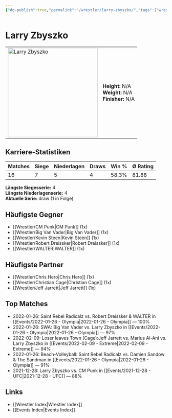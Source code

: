 ```yaml
---
{"dg-publish":true,"permalink":"/wrestler/larry-zbyszko/","tags":["wrestler"],"noteIcon":"","created":"2025-08-11T09:33:19.860+02:00"}
---
```



# Larry Zbyszko

<table>
<tr>
<td><img src="Larry Zbyszko.png" width="280" alt="Larry Zbyszko"></td>
<td>
<b>Height:</b> N/A<br>
<b>Weight:</b> N/A<br>
<b>Finisher:</b> N/A<br>
</td>
</tr>
</table>

## Karriere-Statistiken

| Matches | Siege | Niederlagen | Draws | Win % | Ø Rating |
|---------|-------|-------------|-------|-------|-----------|
| 16 | 7 | 5 | 4 | 58.3% | 81.88 |

**Längste Siegesserie:** 4<br>**Längste Niederlagenserie:** 4<br>**Aktuelle Serie:** draw (1 in Folge)


## Häufigste Gegner
- [[Wrestler/CM Punk\|CM Punk]] (1x)
- [[Wrestler/Big Van Vader\|Big Van Vader]] (1x)
- [[Wrestler/Kevin Steen\|Kevin Steen]] (1x)
- [[Wrestler/Robert Dreissker\|Robert Dreissker]] (1x)
- [[Wrestler/WALTER\|WALTER]] (1x)

## Häufigste Partner
- [[Wrestler/Chris Hero\|Chris Hero]] (1x)
- [[Wrestler/Christian Cage\|Christian Cage]] (1x)
- [[Wrestler/Jeff Jarrett\|Jeff Jarrett]] (1x)

## Top Matches
- 2022-01-26: Saint Rebel Radicalz vs. Robert Dreissker & WALTER in [[Events/2022-01-26 - Olympia\|2022-01-26 - Olympia]] — 100%
- 2022-01-26: SWA: Big Van Vader vs. Larry Zbyszko in [[Events/2022-01-26 - Olympia\|2022-01-26 - Olympia]] — 97%
- 2022-02-09: Loser leaves Town (Cage):Jeff Jarrett vs. Marius Al-Ani vs. Larry Zbyszko in [[Events/2022-02-09 - Extreme\|2022-02-09 - Extreme]] — 94%
- 2022-01-26: Beach-Volleyball: Saint Rebel Radicalz vs. Damien Sandow & The Sandman in [[Events/2022-01-26 - Olympia\|2022-01-26 - Olympia]] — 91%
- 2021-12-28: Larry Zbyszko vs. CM Punk  in [[Events/2021-12-28 - UFC\|2021-12-28 - UFC]] — 88%

## Links
- [[Wrestler Index\|Wrestler Index]]
- [[Events Index\|Events Index]]
